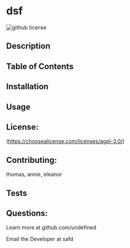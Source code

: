 # dsf
  ![github license](https://img.shields.io/badge/license-agpl-3.0-blue.svg)
  ## Description
  ## Table of Contents
  ## Installation
  ## Usage
   
  ## License: 
  (https://choosealicense.com/licenses/agpl-3.0/)
  ## Contributing: 
  thomas, annie, eleanor
  ## Tests
  ## Questions:
  Learn more at github.com/undefined 

  Email the Developer at safd